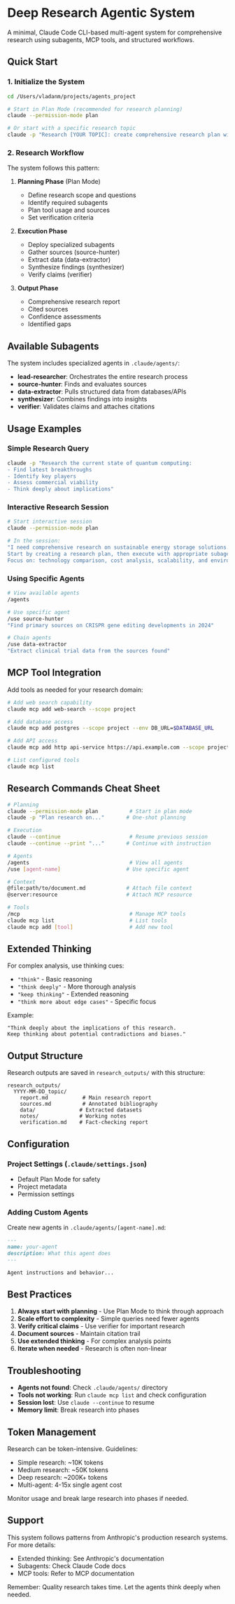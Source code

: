 # Deep Research Agentic System

A minimal, Claude Code CLI-based multi-agent system for comprehensive research using subagents, MCP tools, and structured workflows.

## Quick Start

### 1. Initialize the System

```bash
cd /Users/vladanm/projects/agents_project

# Start in Plan Mode (recommended for research planning)
claude --permission-mode plan

# Or start with a specific research topic
claude -p "Research [YOUR TOPIC]: create comprehensive research plan with phases, identify required agents and tools"
```

### 2. Research Workflow

The system follows this pattern:

1. **Planning Phase** (Plan Mode)
   - Define research scope and questions
   - Identify required subagents
   - Plan tool usage and sources
   - Set verification criteria

2. **Execution Phase**
   - Deploy specialized subagents
   - Gather sources (source-hunter)
   - Extract data (data-extractor)
   - Synthesize findings (synthesizer)
   - Verify claims (verifier)

3. **Output Phase**
   - Comprehensive research report
   - Cited sources
   - Confidence assessments
   - Identified gaps

## Available Subagents

The system includes specialized agents in `.claude/agents/`:

- **lead-researcher**: Orchestrates the entire research process
- **source-hunter**: Finds and evaluates sources
- **data-extractor**: Pulls structured data from databases/APIs
- **synthesizer**: Combines findings into insights
- **verifier**: Validates claims and attaches citations

## Usage Examples

### Simple Research Query

```bash
claude -p "Research the current state of quantum computing: 
- Find latest breakthroughs
- Identify key players
- Assess commercial viability
- Think deeply about implications"
```

### Interactive Research Session

```bash
# Start interactive session
claude --permission-mode plan

# In the session:
"I need comprehensive research on sustainable energy storage solutions.
Start by creating a research plan, then execute with appropriate subagents.
Focus on: technology comparison, cost analysis, scalability, and environmental impact."
```

### Using Specific Agents

```bash
# View available agents
/agents

# Use specific agent
/use source-hunter
"Find primary sources on CRISPR gene editing developments in 2024"

# Chain agents
/use data-extractor
"Extract clinical trial data from the sources found"
```

## MCP Tool Integration

Add tools as needed for your research domain:

```bash
# Add web search capability
claude mcp add web-search --scope project

# Add database access
claude mcp add postgres --scope project --env DB_URL=$DATABASE_URL

# Add API access
claude mcp add http api-service https://api.example.com --scope project

# List configured tools
claude mcp list
```

## Research Commands Cheat Sheet

```bash
# Planning
claude --permission-mode plan          # Start in plan mode
claude -p "Plan research on..."       # One-shot planning

# Execution
claude --continue                      # Resume previous session
claude --continue --print "..."       # Continue with instruction

# Agents
/agents                                # View all agents
/use [agent-name]                     # Use specific agent

# Context
@file:path/to/document.md             # Attach file context
@server:resource                      # Attach MCP resource

# Tools
/mcp                                   # Manage MCP tools
claude mcp list                        # List tools
claude mcp add [tool]                  # Add new tool
```

## Extended Thinking

For complex analysis, use thinking cues:

- `"think"` - Basic reasoning
- `"think deeply"` - More thorough analysis  
- `"keep thinking"` - Extended reasoning
- `"think more about edge cases"` - Specific focus

Example:
```
"Think deeply about the implications of this research.
Keep thinking about potential contradictions and biases."
```

## Output Structure

Research outputs are saved in `research_outputs/` with this structure:

```
research_outputs/
  YYYY-MM-DD_topic/
    report.md           # Main research report
    sources.md          # Annotated bibliography
    data/              # Extracted datasets
    notes/             # Working notes
    verification.md    # Fact-checking report
```

## Configuration

### Project Settings (`.claude/settings.json`)

- Default Plan Mode for safety
- Project metadata
- Permission settings

### Adding Custom Agents

Create new agents in `.claude/agents/[agent-name].md`:

```markdown
---
name: your-agent
description: What this agent does
---

Agent instructions and behavior...
```

## Best Practices

1. **Always start with planning** - Use Plan Mode to think through approach
2. **Scale effort to complexity** - Simple queries need fewer agents
3. **Verify critical claims** - Use verifier for important research
4. **Document sources** - Maintain citation trail
5. **Use extended thinking** - For complex analysis points
6. **Iterate when needed** - Research is often non-linear

## Troubleshooting

- **Agents not found**: Check `.claude/agents/` directory
- **Tools not working**: Run `claude mcp list` and check configuration
- **Session lost**: Use `claude --continue` to resume
- **Memory limit**: Break research into phases

## Token Management

Research can be token-intensive. Guidelines:

- Simple research: ~10K tokens
- Medium research: ~50K tokens  
- Deep research: ~200K+ tokens
- Multi-agent: 4-15x single agent cost

Monitor usage and break large research into phases if needed.

## Support

This system follows patterns from Anthropic's production research systems. For more details:

- Extended thinking: See Anthropic's documentation
- Subagents: Check Claude Code docs
- MCP tools: Refer to MCP documentation

Remember: Quality research takes time. Let the agents think deeply when needed.
